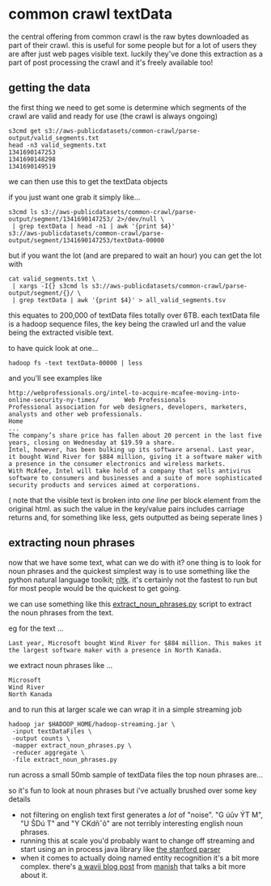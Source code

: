 # common crawl textData

the central offering from common crawl is the raw bytes downloaded as part of their crawl. this is useful for some people but for a lot
of users they are after just web pages visible text. luckily they've done this extraction as a part of post processing the crawl 
and it's freely available too!

## getting the data

the first thing we need to get some is determine which segments of the crawl are valid and ready for use (the crawl is always ongoing)

    s3cmd get s3://aws-publicdatasets/common-crawl/parse-output/valid_segments.txt
    head -n3 valid_segments.txt
    1341690147253
    1341690148298
    1341690149519

we can then use this to get the textData objects

if you just want one grab it simply like...

    s3cmd ls s3://aws-publicdatasets/common-crawl/parse-output/segment/1341690147253/ 2>/dev/null \
     | grep textData | head -n1 | awk '{print $4}'
    s3://aws-publicdatasets/common-crawl/parse-output/segment/1341690147253/textData-00000

but if you want the lot (and are prepared to wait an hour) you can get the lot with

    cat valid_segments.txt \
     | xargs -I{} s3cmd ls s3://aws-publicdatasets/common-crawl/parse-output/segment/{}/ \
     | grep textData | awk '{print $4}' > all_valid_segments.tsv

this equates to 200,000 of textData files totally over 6TB. each textData file is a hadoop sequence files, the key being the crawled url and the value being the extracted visible text. 

to have quick look at one...

    hadoop fs -text textData-00000 | less

and you'll see examples like

    http://webprofessionals.org/intel-to-acquire-mcafee-moving-into-online-security-ny-times/       Web Professionals 
    Professional association for web designers, developers, marketers, analysts and other web professionals.
    Home 
    ...
    The company’s share price has fallen about 20 percent in the last five years, closing on Wednesday at $19.59 a share.
    Intel, however, has been bulking up its software arsenal. Last year, it bought Wind River for $884 million, giving it a software maker with a presence in the consumer electronics and wireless markets.
    With McAfee, Intel will take hold of a company that sells antivirus software to consumers and businesses and a suite of more sophisticated security products and services aimed at corporations.

( note that the visible text is broken into <i>one line</i> per block element from the original html. as such the value in the key/value pairs includes carriage returns and, for something like less, gets
outputted as being seperate lines )

## extracting noun phrases

now that we have some text, what can we do with it? one thing is to look for noun phrases and the quickest simplest way is to use something like 
the python natural language toolkit; <a href="http://nltk.org/">nltk</a>. it's certainly not the fastest to run but for most people would be
the quickest to get going.

we can use something like this <a href="">extract_noun_phrases.py</a> script to extract the noun phrases from the text.

eg for the text ...

    Last year, Microsoft bought Wind River for $884 million. This makes it the largest software maker with a presence in North Kanada.

we extract noun phrases like ...

    Microsoft
    Wind River
    North Kanada

and to run this at larger scale we can wrap it in a simple streaming job

    hadoop jar $HADOOP_HOME/hadoop-streaming.jar \
     -input textDataFiles \
     -output counts \
     -mapper extract_noun_phrases.py \
     -reducer aggregate \
     -file extract_noun_phrases.py

run across a small 50mb sample of textData files the top noun phrases are...
  
so it's fun to look at noun phrases but i've actually brushed over some key details

* not filtering on english text first generates a <i>lot</i> of "noise". "G úûv ÝT M", "U ŠDú T" and "Y CKdñˆô" are not terribly interesting english noun phrases.
* running this at scale you'd probably want to change off streaming and start using an in process java library like <a href="http://nlp.stanford.edu/software/lex-parser.shtml">the stanford parser</a>
* when it comes to actually doing named entity recognition it's a bit more complex. there's <a href="http://blog.wavii.com/2012/08/16/bush-is-back/">a wavii blog post</a> from <a href="https://twitter.com/mkbubba">manish</a> that talks a bit more about it. 
